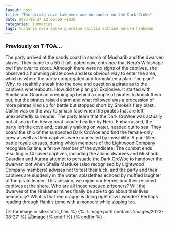 ```yaml
---
layout: post
title: "The pirate cove takeover and encounter on the Dark CroWo"
date: 2023-08-27 12:00:00 +1030
categories: summaries
tags: musharib nera smoke guardian caitlin saltine aurora hrakamar
---
```

### Previously on T-TOA…
The party arrived at the sandy coast in search of Musharib and the dwarven slaves. They came to a 50 ft tall, gated cave entrance that Nera’s Wildshape owl flew over to scout. Although there were no signs of the captives, she observed a humming pirate cove and less obvious way to enter the area, which is where the party congregated and formulated a plan. The plan? Why, to stealthily sneak into the cove and question a pirate as to the captive’s whereabouts. How did the plan go? Explosive. It started with Smoke and Guardian creeping up behind a couple of pirates to knock them out, but the pirates raised alarm and what followed was a procession of more pirates riled up for battle but stopped short by Smoke’s fiery blast. Caitlin was on the way to smash face when the pirates that are left unexpectedly surrender. The party learn that the Dark CroWoe was actually out at sea in the heavy boat scouted earlier by Nera. Embarrassed, the party left the cove and, casually walking on water, headed out to sea. They board the ship of the suspected Dark CroWoe and find the female-only crew as well as their captives were concealed by invisibility. A pun-filled battle royale ensues, during which members of the Lightwood Company recognise Saltine, a fellow member of the syndicate. The combat ends resulting in 14 saved captives, including the albino dwarves and Musharib. Guardian and Aurora attempt to persuade the Dark CroWoe to handover the dwarven loot when Sheila Marduke (also recognised by Lightwood Company members) advises not to test their luck, and the party and their captives are suddenly in the water, splaslethes echoed by muffled laughter of the pirate leader. This session, we rejoin our heroes and their rescued captives at the shore. Who are all these rescued prisoners? Will the dwarves of the Hrakamar mines finally be able to go about their lives peacefully? What is that red dragon is doing right now I wonder? Perhaps reading through Hank’s tome with a monocle while sipping tea.

{% for image in site.static_files %}
{% if image.path contains 'images/2023-08-27' %}
<img src="{{image.path}}" alt="image" />
{% endif %}
{% endfor %}
